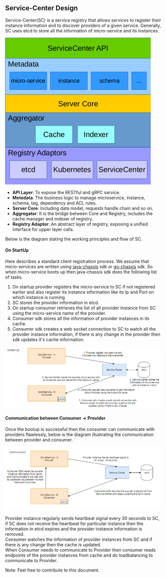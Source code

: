 ## Service-Center Design

Service-Center(SC) is a service registry that allows services to register their instance information and to discover providers of a given service.
Generally, SC uses etcd to store all the information of micro-service and its instances.

![architecture](/docs/aggregator-design.PNG)

- **API Layer**: To expose the RESTful and gRPC service.
- **Metedata**: The business logic to manage microservice, instance, schema, tag, dependency and ACL rules.
- **Server Core**: Including data model, requests handle chain and so on.
- **Aggregator**: It is the bridge between Core and Registry, includes the cache manager and indexer of registry.
- **Registry Adaptor**: An abstract layer of registry, exposing a unified interface for upper layer calls.

Below is the diagram stating the working principles and flow of SC.

#### On StartUp
Here describes a standard client registration process.
We assume that micro-services are written using 
[java-chassis](https://github.com/ServiceComb/java-chassis) sdk or 
[go-chassis](https://github.com/go-chassis/go-chassis) sdk.
So when micro-service boots up then java-chassis sdk does the following list of tasks.

1. On startup provider registers the micro-service to SC if not registered earlier and also register its instance information like its Ip and Port on which instance is running.
2. SC stores the provider information in etcd.
3. On startup consumer retrieves the list of all provider instance from SC using the micro-service name of the provider.
4. Consumer sdk stores all the information of provider instances in its cache.
5. Consumer sdk creates a web socket connection to SC to watch all the provider instance information, if there is any change in the provider then sdk updates it's cache information.

![Onstartup](/docs/onStartup.PNG)

#### Communication between Consumer -> Provider
Once the bootup is successful then the consumer can communicate with providers flawlessly, below is the diagram illustrating the communication between provider and consumer.

![Commuication](/docs/communication.PNG)

Provider instance regularly sends heartbeat signal every 30 seconds to SC, if SC does not receive the heartbeat for particular instance then the information in etcd expires and the provider instance information is removed.  
Consumer watches the information of provider instances from SC and if there is any change then the cache is updated.  
When Consumer needs to communicate to Provider then consumer reads endpoints of the provider instances from cache and do loadbalancing to communicate to Provider.

Note: Feel free to contribute to this document.
